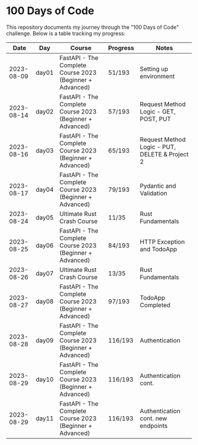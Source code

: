 # 100 Days of Code

This repository documents my journey through the "100 Days of Code" challenge. Below is a table tracking my progress:

| Date       | Day    | Course                                                   | Progress | Notes                                                      |
|------------|--------|----------------------------------------------------------|----------|------------------------------------------------------------|
| 2023-08-09 | day01  | FastAPI - The Complete Course 2023 (Beginner + Advanced) | 51/193   | Setting up environment                                     |
| 2023-08-14 | day02  | FastAPI - The Complete Course 2023 (Beginner + Advanced) | 57/193   | Request Method Logic - GET, POST, PUT                      |
| 2023-08-16 | day03  | FastAPI - The Complete Course 2023 (Beginner + Advanced) | 65/193   | Request Method Logic - PUT, DELETE & Project 2             |
| 2023-08-17 | day04  | FastAPI - The Complete Course 2023 (Beginner + Advanced) | 79/193   | Pydantic and Validation                                    |
| 2023-08-24 | day05  | Ultimate Rust Crash Course                               | 11/35    | Rust Fundamentals                                          |
| 2023-08-25 | day06  | FastAPI - The Complete Course 2023 (Beginner + Advanced) | 84/193   | HTTP Exception and TodoApp                                 |
| 2023-08-26 | day07  | Ultimate Rust Crash Course                               | 13/35    | Rust Fundamentals                                          |
| 2023-08-27 | day08  | FastAPI - The Complete Course 2023 (Beginner + Advanced) | 97/193   | TodoApp Completed                                          |
| 2023-08-28 | day09  | FastAPI - The Complete Course 2023 (Beginner + Advanced) | 116/193  | Authentication                                             |
| 2023-08-29 | day10  | FastAPI - The Complete Course 2023 (Beginner + Advanced) | 116/193  | Authentication cont.                                       |
| 2023-08-29 | day11  | FastAPI - The Complete Course 2023 (Beginner + Advanced) | 116/193  | Authentication cont. new endpoints                         |
